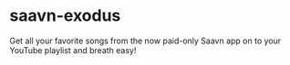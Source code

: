 # saavn-exodus
Get all your favorite songs from the now paid-only Saavn app on to your YouTube playlist and breath easy! 
